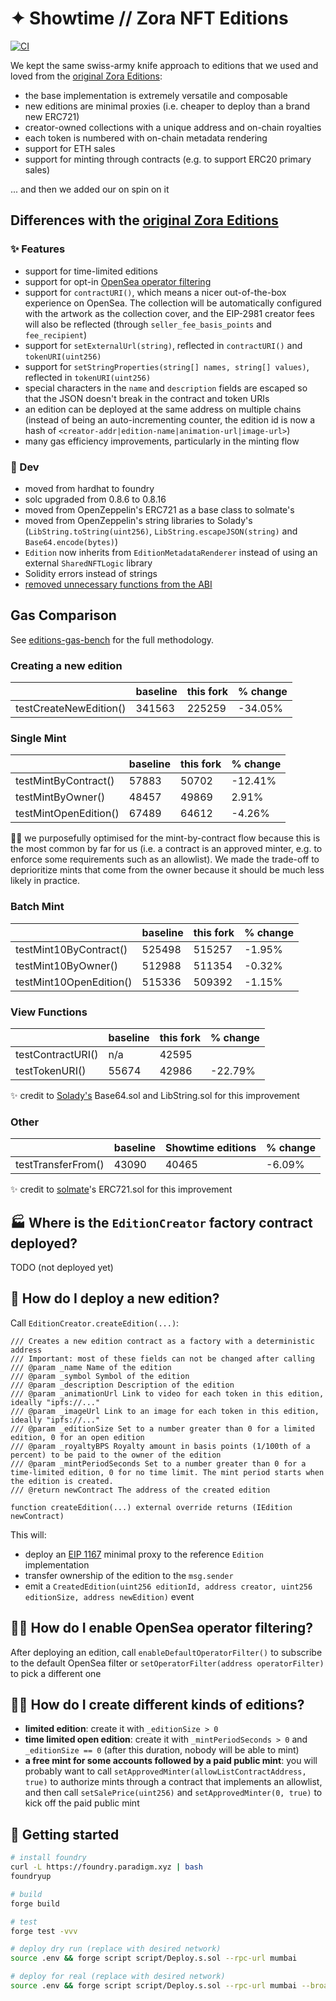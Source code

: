 # ✦ Showtime // Zora NFT Editions

[![CI](https://github.com/showtime-xyz/nft-editions/actions/workflows/ci.yml/badge.svg)](https://github.com/showtime-xyz/nft-editions/actions/workflows/ci.yml)

We kept the same swiss-army knife approach to editions that we used and loved from the [original Zora Editions](https://github.com/ourzora/nft-editions):

- the base implementation is extremely versatile and composable
- new editions are minimal proxies (i.e. cheaper to deploy than a brand new ERC721)
- creator-owned collections with a unique address and on-chain royalties
- each token is numbered with on-chain metadata rendering
- support for ETH sales
- support for minting through contracts (e.g. to support ERC20 primary sales)

... and then we added our on spin on it

## Differences with the [original Zora Editions](https://github.com/ourzora/nft-editions)

### ✨ Features

- support for time-limited editions
- support for opt-in [OpenSea operator filtering](https://github.com/ProjectOpenSea/operator-filter-registry)
- support for `contractURI()`, which means a nicer out-of-the-box experience on OpenSea. The collection will be automatically configured with the artwork as the collection cover, and the EIP-2981 creator fees will also be reflected (through `seller_fee_basis_points` and `fee_recipient`)
- support for `setExternalUrl(string)`, reflected in `contractURI()` and `tokenURI(uint256)`
- support for `setStringProperties(string[] names, string[] values)`, reflected in `tokenURI(uint256)`
- special characters in the `name` and `description` fields are escaped so that the JSON doesn't break in the contract and token URIs
- an edition can be deployed at the same address on multiple chains (instead of being an auto-incrementing counter, the edition id is now a hash of `<creator-addr|edition-name|animation-url|image-url>`)
- many gas efficiency improvements, particularly in the minting flow

### 🧰 Dev

- moved from hardhat to foundry
- solc upgraded from 0.8.6 to 0.8.16
- moved from OpenZeppelin's ERC721 as a base class to solmate's
- moved from OpenZeppelin's string libraries to Solady's (`LibString.toString(uint256)`, `LibString.escapeJSON(string)` and `Base64.encode(bytes)`)
- `Edition` now inherits from `EditionMetadataRenderer` instead of using an external `SharedNFTLogic` library
- Solidity errors instead of strings
- [removed unnecessary functions from the ABI](https://github.com/showtime-xyz/nft-editions/commit/9464226141b4e4efe883ca23716c5a3c302eaf12)

## Gas Comparison

See [editions-gas-bench](https://github.com/karmacoma-eth/editions-gas-bench) for the full methodology.

### Creating a new edition

|                         | baseline      | this fork         | % change |
| ----------------------- | ------------- | ----------------- | -------- |
| testCreateNewEdition()  | 341563        | 225259            | \-34.05% |

### Single Mint

|                         | baseline      | this fork         | % change |
| ----------------------- | ------------- | ----------------- | -------- |
| testMintByContract()    | 57883         | 50702             | \-12.41% |
| testMintByOwner()       | 48457         | 49869             | 2.91%    |
| testMintOpenEdition()   | 67489         | 64612             | \-4.26%  |

💁‍♂️ we purposefully optimised for the mint-by-contract flow because this is the most common by far for us (i.e. a contract is an approved minter, e.g. to enforce some requirements such as an allowlist). We made the trade-off to deprioritize mints that come from the owner because it should be much less likely in practice.

### Batch Mint

|                         | baseline      | this fork         | % change |
| ----------------------- | ------------- | ----------------- | -------- |
| testMint10ByContract()  | 525498        | 515257            | \-1.95%  |
| testMint10ByOwner()     | 512988        | 511354            | \-0.32%  |
| testMint10OpenEdition() | 515336        | 509392            | \-1.15%  |

### View Functions

|                         | baseline      | this fork         | % change |
| ----------------------- | ------------- | ----------------- | -------- |
| testContractURI()       | n/a           | 42595             |          |
| testTokenURI()          | 55674         | 42986             | \-22.79% |

✨ credit to [Solady's](https://github.com/Vectorized/solady/) Base64.sol and LibString.sol for this improvement

### Other

|                         | baseline      | Showtime editions | % change |
| ----------------------- | ------------- | ----------------- | -------- |
| testTransferFrom()      | 43090         | 40465             | \-6.09%  |

✨ credit to [solmate](https://github.com/transmissions11/solmate/)'s ERC721.sol for this improvement



## 🏭 Where is the `EditionCreator` factory contract deployed?

TODO (not deployed yet)

## 👶 How do I deploy a new edition?

Call `EditionCreator.createEdition(...)`:

```solidity
/// Creates a new edition contract as a factory with a deterministic address
/// Important: most of these fields can not be changed after calling
/// @param _name Name of the edition
/// @param _symbol Symbol of the edition
/// @param _description Description of the edition
/// @param _animationUrl Link to video for each token in this edition, ideally "ipfs://..."
/// @param _imageUrl Link to an image for each token in this edition, ideally "ipfs://..."
/// @param _editionSize Set to a number greater than 0 for a limited edition, 0 for an open edition
/// @param _royaltyBPS Royalty amount in basis points (1/100th of a percent) to be paid to the owner of the edition
/// @param _mintPeriodSeconds Set to a number greater than 0 for a time-limited edition, 0 for no time limit. The mint period starts when the edition is created.
/// @return newContract The address of the created edition

function createEdition(...) external override returns (IEdition newContract)
```

This will:

- deploy an [EIP 1167](https://eips.ethereum.org/EIPS/eip-1167) minimal proxy to the reference `Edition` implementation
- transfer ownership of the edition to the `msg.sender`
- emit a `CreatedEdition(uint256 editionId, address creator, uint256 editionSize, address newEdition)` event

## 🏴‍☠️ How do I enable OpenSea operator filtering?

After deploying an edition, call `enableDefaultOperatorFilter()` to subscribe to the default OpenSea filter or `setOperatorFilter(address operatorFilter)` to pick a different one

## 💁‍♂️ How do I create different kinds of editions?

- **limited edition**: create it with `_editionSize > 0`
- **time limited open edition**: create it with `_mintPeriodSeconds > 0` and `_editionSize == 0` (after this duration, nobody will be able to mint)
- **a free mint for some accounts followed by a paid public mint**: you will probably want to call `setApprovedMinter(allowListContractAddress, true)` to authorize mints through a contract that implements an allowlist, and then call `setSalePrice(uint256)` and `setApprovedMinter(0, true)` to kick off the paid public mint


## 🧰 Getting started

```sh
# install foundry
curl -L https://foundry.paradigm.xyz | bash
foundryup

# build
forge build

# test
forge test -vvv

# deploy dry run (replace with desired network)
source .env && forge script script/Deploy.s.sol --rpc-url mumbai

# deploy for real (replace with desired network)
source .env && forge script script/Deploy.s.sol --rpc-url mumbai --broadcast --verify

```

